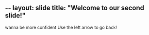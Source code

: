 --
layout: slide
title: "Welcome to our second slide!"
---
wanna be more confident 
Use the left arrow to go back!
